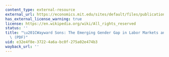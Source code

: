 ```yaml
---
content_type: external-resource
external_url: https://economics.mit.edu/sites/default/files/publications/wayward%20sons%202013.pdf
has_external_license_warning: true
license: https://en.wikipedia.org/wiki/All_rights_reserved
status: ''
title: "\u201CWayward Sons: The Emerging Gender Gap in Labor Markets and Education.\u201D\
  \ (PDF)"
uid: e32e4f8e-3722-4a6a-bc0f-275a02e474b3
wayback_url: ''
---
```

